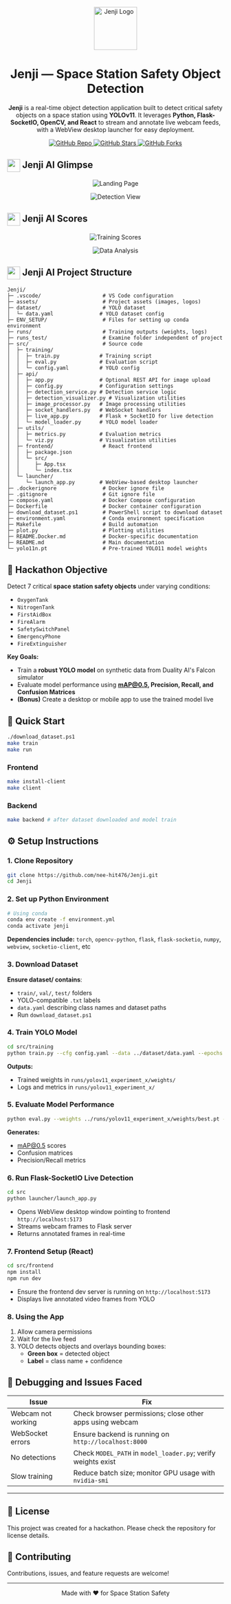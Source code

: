
<p align="center">
  <img src="assets/jenji.png" alt="Jenji Logo" width="100" height="100"/>
</p>

<h1 align="center">Jenji — Space Station Safety Object Detection</h1>

<p align="center">
  <strong>Jenji</strong> is a real-time object detection application built to detect critical safety objects on a space station using <strong>YOLOv11</strong>. It leverages <strong>Python, Flask-SocketIO, OpenCV, and React</strong> to stream and annotate live webcam feeds, with a WebView desktop launcher for easy deployment.
</p>

<p align="center">
  <a href="https://github.com/nee-hit476/Jenji/tree/master">
    <img src="https://img.shields.io/badge/GitHub-Jenji-blue" alt="GitHub Repo"/>
  </a>
  <a href="https://github.com/nee-hit476/Jenji/stargazers">
    <img src="https://img.shields.io/github/stars/nee-hit476/Jenji?style=social" alt="GitHub Stars"/>
  </a>
  <a href="https://github.com/nee-hit476/Jenji/network/members">
    <img src="https://img.shields.io/github/forks/nee-hit476/Jenji?style=social" alt="GitHub Forks"/>
  </a>
</p>

## <img src="assets/jenji.png" width="30" align="center"/> Jenji AI Glimpse

<p align="center">
  <img src="assets/landing.png" alt="Landing Page"/>
</p>

<p align="center">
  <img src="assets/detection.png" alt="Detection View"/>
</p>


## <img src="assets/jenji.png" width="30" align="center"/> Jenji AI Scores

<p align="center">
  <img src="assets/trained_scores.png" alt="Training Scores"/>
</p>

<p align="center">
  <img src="assets/dat.png" alt="Data Analysis"/>
</p>


## <img src="assets/jenji.png" width="30" align="center"/> Jenji AI Project Structure

```
Jenji/
├─ .vscode/                    # VS Code configuration
├─ assets/                     # Project assets (images, logos)
├─ dataset/                    # YOLO dataset
│  └─ data.yaml               # YOLO dataset config
├─ ENV_SETUP/                  # Files for setting up conda environment
├─ runs/                       # Training outputs (weights, logs)
├─ runs_test/                  # Examine folder independent of project
├─ src/                        # Source code
│  ├─ training/
│  │  ├─ train.py             # Training script
│  │  ├─ eval.py              # Evaluation script
│  │  └─ config.yaml          # YOLO config
│  ├─ api/
│  │  ├─ app.py               # Optional REST API for image upload
│  │  ├─ config.py            # Configuration settings
│  │  ├─ detection_service.py # Detection service logic
│  │  ├─ detection_visualizer.py # Visualization utilities
│  │  ├─ image_processor.py   # Image processing utilities
│  │  ├─ socket_handlers.py   # WebSocket handlers
│  │  ├─ live_app.py          # Flask + SocketIO for live detection
│  │  └─ model_loader.py      # YOLO model loader
│  ├─ utils/
│  │  ├─ metrics.py           # Evaluation metrics
│  │  └─ viz.py               # Visualization utilities
│  ├─ frontend/                # React frontend
│  │  ├─ package.json
│  │  └─ src/
│  │     ├─ App.tsx
│  │     └─ index.tsx
│  └─ launcher/
│     └─ launch_app.py        # WebView-based desktop launcher
├─ .dockerignore               # Docker ignore file
├─ .gitignore                  # Git ignore file
├─ compose.yaml                # Docker Compose configuration
├─ Dockerfile                  # Docker container configuration
├─ download_dataset.ps1        # PowerShell script to download dataset
├─ environment.yaml            # Conda environment specification
├─ Makefile                    # Build automation
├─ plot.py                     # Plotting utilities
├─ README.Docker.md            # Docker-specific documentation
├─ README.md                   # Main documentation
└─ yolo11n.pt                  # Pre-trained YOLO11 model weights
```


## 🎯 Hackathon Objective

Detect 7 critical **space station safety objects** under varying conditions:
- `OxygenTank`
- `NitrogenTank`
- `FirstAidBox`
- `FireAlarm`
- `SafetySwitchPanel`
- `EmergencyPhone`
- `FireExtinguisher`

**Key Goals:**
- Train a **robust YOLO model** on synthetic data from Duality AI's Falcon simulator
- Evaluate model performance using **mAP@0.5, Precision, Recall, and Confusion Matrices**
- **(Bonus)** Create a desktop or mobile app to use the trained model live


## 🚀 Quick Start

```bash
./download_dataset.ps1
make train
make run 
```

### Frontend 
```bash
make install-client
make client
```

### Backend
```bash
make backend # after dataset downloaded and model train
```

## ⚙️ Setup Instructions

### 1. Clone Repository

```bash
git clone https://github.com/nee-hit476/Jenji.git
cd Jenji
```

### 2. Set up Python Environment

```bash
# Using conda
conda env create -f environment.yml
conda activate jenji
```

**Dependencies include:**
`torch`, `opencv-python`, `flask`, `flask-socketio`, `numpy`, `webview`, `socketio-client`, etc

### 3. Download Dataset

**Ensure dataset/ contains**: 
- `train/`, `val/`, `test/` folders
- YOLO-compatible `.txt` labels
- `data.yaml` describing class names and dataset paths
- Run `download_dataset.ps1`

### 4. Train YOLO Model

```bash
cd src/training
python train.py --cfg config.yaml --data ../dataset/data.yaml --epochs 50 --batch-size 16
```

**Outputs:**
- Trained weights in `runs/yolov11_experiment_x/weights/`
- Logs and metrics in `runs/yolov11_experiment_x/`

### 5. Evaluate Model Performance

```bash
python eval.py --weights ../runs/yolov11_experiment_x/weights/best.pt --data ../dataset/data.yaml
```

**Generates:**
- mAP@0.5 scores
- Confusion matrices
- Precision/Recall metrics

### 6. Run Flask-SocketIO Live Detection

```bash
cd src
python launcher/launch_app.py
```

- Opens WebView desktop window pointing to frontend `http://localhost:5173`
- Streams webcam frames to Flask server
- Returns annotated frames in real-time

### 7. Frontend Setup (React)

```bash
cd src/frontend
npm install
npm run dev
```

- Ensure the frontend dev server is running on `http://localhost:5173`
- Displays live annotated video frames from YOLO

### 8. Using the App

1. Allow camera permissions
2. Wait for the live feed
3. YOLO detects objects and overlays bounding boxes:
    - **Green box** = detected object
    - **Label** = class name + confidence


## 🐛 Debugging and Issues Faced

| Issue              | Fix                                                           |
| ------------------ | ------------------------------------------------------------- |
| Webcam not working | Check browser permissions; close other apps using webcam      |
| WebSocket errors   | Ensure backend is running on `http://localhost:8000`          |
| No detections      | Check `MODEL_PATH` in `model_loader.py`; verify weights exist |
| Slow training      | Reduce batch size; monitor GPU usage with `nvidia-smi`        |

---

## 📝 License

This project was created for a hackathon. Please check the repository for license details.


## 🤝 Contributing

Contributions, issues, and feature requests are welcome!

---

<p align="center">Made with ❤️ for Space Station Safety</p>